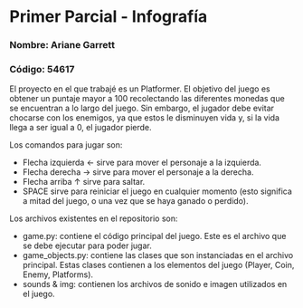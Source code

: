# Primer Parcial - Infografía

### Nombre: Ariane Garrett
### Código: 54617

El proyecto en el que trabajé es un Platformer. El objetivo del juego es obtener un puntaje mayor a 100 recolectando las diferentes monedas que se encuentran a lo largo del juego. Sin embargo, el jugador debe evitar chocarse con los enemigos, ya que estos le disminuyen vida y, si la vida llega a ser igual a 0, el jugador pierde.

Los comandos para jugar son:
- Flecha izquierda ← sirve para mover el personaje a la izquierda.
- Flecha derecha → sirve para mover el personaje a la derecha.
- Flecha arriba ↑ sirve para saltar.
- SPACE sirve para reiniciar el juego en cualquier momento (esto significa a mitad del juego, o una vez que se haya ganado o perdido).

Los archivos existentes en el repositorio son:
- game.py: contiene el código principal del juego. Este es el archivo que se debe ejecutar para poder jugar.
- game_objects.py: contiene las clases que son instanciadas en el archivo principal. Estas clases contienen a los elementos del juego (Player, Coin, Enemy, Platforms).
- sounds & img: contienen los archivos de sonido e imagen utilizados en el juego.